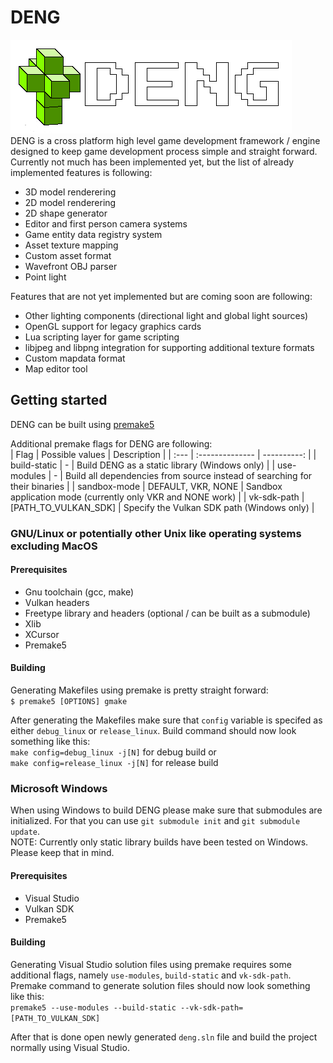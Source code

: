 # DENG

![logo](logo/logo_full.png)  
DENG is a cross platform high level game development framework / engine designed to keep game development process
simple and straight forward. Currently not much has been implemented yet, but the list of already implemented 
features is following: 
* 3D model renderering  
* 2D model renderering  
* 2D shape generator  
* Editor and first person camera systems  
* Game entity data registry system  
* Asset texture mapping  
* Custom asset format  
* Wavefront OBJ parser
* Point light

Features that are not yet implemented but are coming soon are following:  
* Other lighting components (directional light and global light sources)  
* OpenGL support for legacy graphics cards  
* Lua scripting layer for game scripting  
* libjpeg and libpng integration for supporting additional texture formats  
* Custom mapdata format  
* Map editor tool  


## Getting started
DENG can be built using [premake5](https://github.com/premake/premake-core) 

Additional premake flags for DENG are following:  
| Flag          | Possible values       | Description                                                                   |
| :---          | :--------------       | ----------:                                                                   |
| build-static  | \-                    | Build DENG as a static library (Windows only)                                 |
| use-modules   | \-                    | Build all dependencies from source instead of searching for their binaries    |
| sandbox-mode  | DEFAULT, VKR, NONE    | Sandbox application mode (currently only VKR and NONE work)                   |
| vk-sdk-path   | [PATH_TO_VULKAN_SDK]  | Specify the Vulkan SDK path (Windows only)                                    |

### GNU/Linux or potentially other Unix like operating systems excluding MacOS

#### Prerequisites
* Gnu toolchain (gcc, make)  
* Vulkan headers  
* Freetype library and headers (optional / can be built as a submodule)  
* Xlib
* XCursor
* Premake5


#### Building
Generating Makefiles using premake is pretty straight forward:  
`$ premake5 [OPTIONS] gmake`  

After generating the Makefiles make sure that `config` variable is specifed as either `debug_linux` or `release_linux`.
Build command should now look something like this:  
`make config=debug_linux -j[N]` for debug build or  
`make config=release_linux -j[N]` for release build


### Microsoft Windows

When using Windows to build DENG please make sure that submodules are initialized. For that you can use `git submodule init` and `git submodule update`.  
NOTE: Currently only static library builds have been tested on Windows. Please keep that in mind.

#### Prerequisites
* Visual Studio  
* Vulkan SDK  
* Premake5  

#### Building
Generating Visual Studio solution files using premake requires some additional flags, namely `use-modules`, `build-static` and `vk-sdk-path`.  
Premake command to generate solution files should now look something like this:  
`premake5 --use-modules --build-static --vk-sdk-path=[PATH_TO_VULKAN_SDK]`  

After that is done open newly generated `deng.sln` file and build the project normally using Visual Studio.
